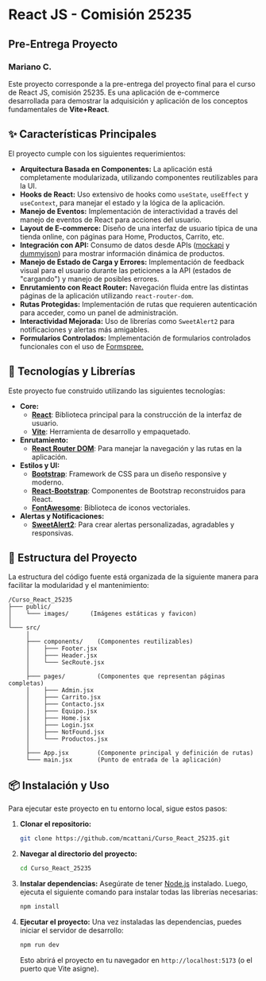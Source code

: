 # React JS - Comisión 25235
## Pre-Entrega Proyecto
### Mariano C.

Este proyecto corresponde a la pre-entrega del proyecto final para el curso de React JS, comisión 25235. Es una aplicación de e-commerce desarrollada para demostrar la adquisición y aplicación de los conceptos fundamentales de **Vite+React**.

## ✨ Características Principales

El proyecto cumple con los siguientes requerimientos:

-   **Arquitectura Basada en Componentes:** La aplicación está completamente modularizada, utilizando componentes reutilizables para la UI.
-   **Hooks de React:** Uso extensivo de hooks como `useState`, `useEffect` y `useContext`, para manejar el estado y la lógica de la aplicación.
-   **Manejo de Eventos:** Implementación de interactividad a través del manejo de eventos de React para acciones del usuario.
-   **Layout de E-commerce:** Diseño de una interfaz de usuario típica de una tienda online, con páginas para Home, Productos, Carrito, etc.
-   **Integración con API:** Consumo de datos desde APIs ([mockapi](https://mockapi.io/) y [dummyjson](https://dummyjson.com/)) para mostrar información dinámica de productos.
-   **Manejo de Estado de Carga y Errores:** Implementación de feedback visual para el usuario durante las peticiones a la API (estados de "cargando") y manejo de posibles errores.
-   **Enrutamiento con React Router:** Navegación fluida entre las distintas páginas de la aplicación utilizando `react-router-dom`.
-   **Rutas Protegidas:** Implementación de rutas que requieren autenticación para acceder, como un panel de administración.
-   **Interactividad Mejorada:** Uso de librerías como `SweetAlert2` para notificaciones y alertas más amigables.
- **Formularios Controlados:** Implementación de formularios controlados funcionales con el uso de [Formspree.](https://formspree.io/)

## 🚀 Tecnologías y Librerías

Este proyecto fue construido utilizando las siguientes tecnologías:

-   **Core:**
    -   [**React**](https://react.dev/): Biblioteca principal para la construcción de la interfaz de usuario.
    -   [**Vite**](https://vitejs.dev/): Herramienta de desarrollo y empaquetado.
-   **Enrutamiento:**
    -   [**React Router DOM**](https://reactrouter.com/): Para manejar la navegación y las rutas en la aplicación.
-   **Estilos y UI:**
    -   [**Bootstrap**](https://getbootstrap.com/): Framework de CSS para un diseño responsive y moderno.
    -   [**React-Bootstrap**](https://react-bootstrap.github.io/): Componentes de Bootstrap reconstruidos para React.
    -   [**FontAwesome**](https://fontawesome.com/): Biblioteca de iconos vectoriales.
-   **Alertas y Notificaciones:**
    -   [**SweetAlert2**](https://sweetalert2.github.io/): Para crear alertas personalizadas, agradables y responsivas.

## 📂 Estructura del Proyecto

La estructura del código fuente está organizada de la siguiente manera para facilitar la modularidad y el mantenimiento:

```
/Curso_React_25235
├─── public/
│    └─── images/      (Imágenes estáticas y favicon)
│
└─── src/
     │
     ├─── components/    (Componentes reutilizables)
     │    ├─── Footer.jsx
     │    ├─── Header.jsx
     │    └─── SecRoute.jsx
     │
     ├─── pages/         (Componentes que representan páginas completas)
     │    ├─── Admin.jsx
     │    ├─── Carrito.jsx
     │    ├─── Contacto.jsx
     │    ├─── Equipo.jsx
     │    ├─── Home.jsx
     │    ├─── Login.jsx
     │    ├─── NotFound.jsx
     │    └─── Productos.jsx
     │
     ├─── App.jsx        (Componente principal y definición de rutas)
     └─── main.jsx       (Punto de entrada de la aplicación)
```

## 📦 Instalación y Uso

Para ejecutar este proyecto en tu entorno local, sigue estos pasos:

1.  **Clonar el repositorio:**
    ```bash
    git clone https://github.com/mcattani/Curso_React_25235.git
    ```

2.  **Navegar al directorio del proyecto:**
    ```bash
    cd Curso_React_25235
    ```

3.  **Instalar dependencias:**
    Asegúrate de tener [Node.js](https://nodejs.org/) instalado. Luego, ejecuta el siguiente comando para instalar todas las librerías necesarias:
    ```bash
    npm install
    ```

4.  **Ejecutar el proyecto:**
    Una vez instaladas las dependencias, puedes iniciar el servidor de desarrollo:
    ```bash
    npm run dev
    ```
    Esto abrirá el proyecto en tu navegador en `http://localhost:5173` (o el puerto que Vite asigne).